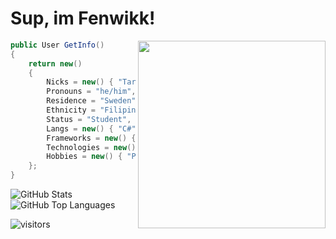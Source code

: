 # Sup, im Fenwikk!
 
 <img align="right" src="https://d.lu.je/avatar/393368613652004877?size=2048" width=300>
 
```csharp
public User GetInfo()
{
    return new()
    {
        Nicks = new() { "Tarsier", "Fenwikk", "ThatAsianGuy" },
        Pronouns = "he/him",
        Residence = "Sweden",
        Ethnicity = "Filipino",
        Status = "Student",
        Langs = new() { "C#", "Go(lang)", "Python", "JavaScript" },
        Frameworks = new() { "(Asp).Net", "Node.js", "DSharpPlus", "discord.py", "more..." },
        Technologies = new() { "Git", "GitHub", "WordPress", "Postman", "Mac", "Linux", "Windows", "VS Code" },
        Hobbies = new() { "Programming", "Reading", "Gaming", "Basketball", "Anime" }
    };
}
```

<!---
oh, you found my notes... you are nosy arent ya!

well ther isnt much to see here... not much of a commenter ya know..

--->

![GitHub Stats](https://github-readme-stats.vercel.app/api?username=fenwikk&show_icons=true&theme=tokyonight&hide_border=true)
![GitHub Top Languages](https://github-readme-stats.vercel.app/api/top-langs/?username=fenwikk&layout=compact&theme=tokyonight&hide_border=true)

![visitors](https://visitor-badge.glitch.me/badge?page_id=fenwikk.fenwikk)
